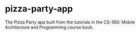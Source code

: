 # pizza-party-app

The Pizza Party app built from the tutorials in the CS-360: Mobile Architecture and Programming course book.
